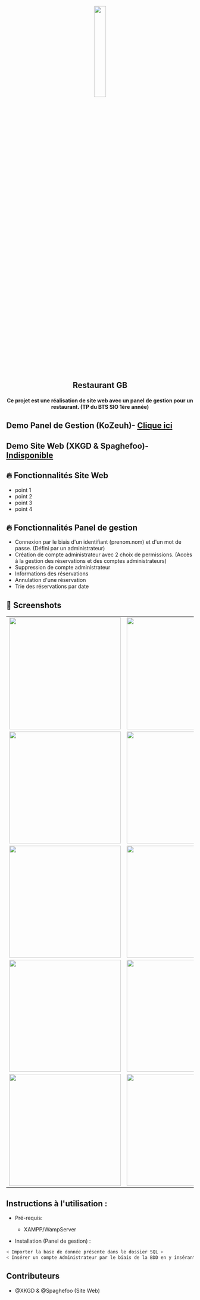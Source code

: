 <p align="center">
  <img src="https://zupimages.net/up/22/03/szu1.png"  width="25%"/>
</a>
    
</p>

<h2 align="center"> Restaurant GB </h2>
<h4 align="center"> Ce projet est une réalisation de site web avec un panel de gestion pour un restaurant. (TP du BTS SIO 1ère année) <h4>

## Demo Panel de Gestion (KoZeuh)- [Clique ici](https://streamable.com/4m0xw7)
## Demo Site Web (XKGD & Spaghefoo)- [Indisponible](link)

## :fire: Fonctionnalités Site Web

- point 1
- point 2
- point 3
- point 4

## :fire: Fonctionnalités Panel de gestion

- Connexion par le biais d'un identifiant (prenom.nom) et d'un mot de passe. (Défini par un administrateur)
- Création de compte administrateur avec 2 choix de permissions. (Accès à la gestion des réservations et des comptes administrateurs)
- Suppression de compte administrateur
- Informations des réservations
- Annulation d'une réservation
- Trie des réservations par date

## :iphone: Screenshots

|                                   |                                   |
| --------------------------------- | --------------------------------- |
| <img src="images/"  width="300"/> | <img src="images/"  width="300"/> |
| <img src="images/" width="300"/>  | <img src="images/" width="300"/>  |
| <img src="images/" width="300"/>  | <img src="images/" width="300"/>  |
| <img src="images/" width="300"/>  | <img src="images/" width="300"/>  |
| <img src="images/" width="300"/>  | <img src="images/" width="300"/>  |

## Instructions à l'utilisation :

- Pré-requis:

  - XAMPP/WampServer

- Installation (Panel de gestion) :

```bash
< Importer la base de donnée présente dans le dossier SQL >
< Insérer un compte Administrateur par le biais de la BDD en y insérant un mot de passe sous format MD5 (https://md5decrypt.net/ <- Pour crypter le mdp souhaité) >
```


## Contributeurs

- @XKGD & @Spaghefoo (Site Web)
